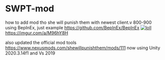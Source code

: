# SWPT-mod
how to add mod tho she will punish them with newest client.v 800-900 using BepInEx, just example
https://github.com/BepInEx/BepInEx
<a href="https://ibb.co/4SdYDT8"><img src="https://i.ibb.co/M16GjVc/loll.png" alt="loll" border="0"></a>
https://imgur.com/a/M96hY8H

also updated the official mod tools
https://www.nexusmods.com/shewillpunishthem/mods/111
now using Unity 2020.3.14f1 and Vs 2019
